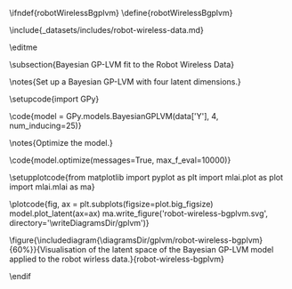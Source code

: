 \ifndef{robotWirelessBgplvm}
\define{robotWirelessBgplvm}


\include{_datasets/includes/robot-wireless-data.md}

\editme

\subsection{Bayesian GP-LVM fit to the Robot Wireless Data}



\notes{Set up a Bayesian GP-LVM with four latent dimensions.}

\setupcode{import GPy}

\code{model = GPy.models.BayesianGPLVM(data['Y'], 4, num_inducing=25)}

\notes{Optimize the model.}

\code{model.optimize(messages=True, max_f_eval=10000)}

\setupplotcode{from matplotlib import pyplot as plt
import mlai.plot as plot
import mlai.mlai as ma}

\plotcode{fig, ax = plt.subplots(figsize=plot.big_figsize)
model.plot_latent(ax=ax)
ma.write_figure('robot-wireless-bgplvm.svg',
                directory='\writeDiagramsDir/gplvm')}

\figure{\includediagram{\diagramsDir/gplvm/robot-wireless-bgplvm}{60%}}{Visualisation of the latent space of the Bayesian GP-LVM model applied to the robot wirless data.}{robot-wireless-bgplvm}


\endif
